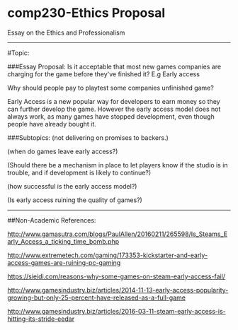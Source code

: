 # comp230-Ethics Proposal
Essay on the Ethics and Professionalism
___

#Topic:

###Essay Proposal:
Is it acceptable that most new games companies are charging for the game before they've finished it? E.g Early access

Why should people pay to playtest some companies unfinished game?

Early Access is a new popular way for developers to earn money so they can further develop the game. However the early access model does not always work, as many games have stopped development, even though people have already bought it.


###Subtopics:
(not delivering on promises to backers.)

(when do games leave early access?)

(Should there be a mechanism in place to let players know if the studio is in trouble, and if development is likely to continue?)

(how successful is the early access model?)

(Is early access ruining the quality of games?)

___

##Non-Academic References:

http://www.gamasutra.com/blogs/PaulAllen/20160211/265598/Is_Steams_Early_Access_a_ticking_time_bomb.php


http://www.extremetech.com/gaming/173353-kickstarter-and-early-access-games-are-ruining-pc-gaming


https://sieidi.com/reasons-why-some-games-on-steam-early-access-fail/

http://www.gamesindustry.biz/articles/2014-11-13-early-access-popularity-growing-but-only-25-percent-have-released-as-a-full-game

http://www.gamesindustry.biz/articles/2016-03-11-steam-early-access-is-hitting-its-stride-eedar